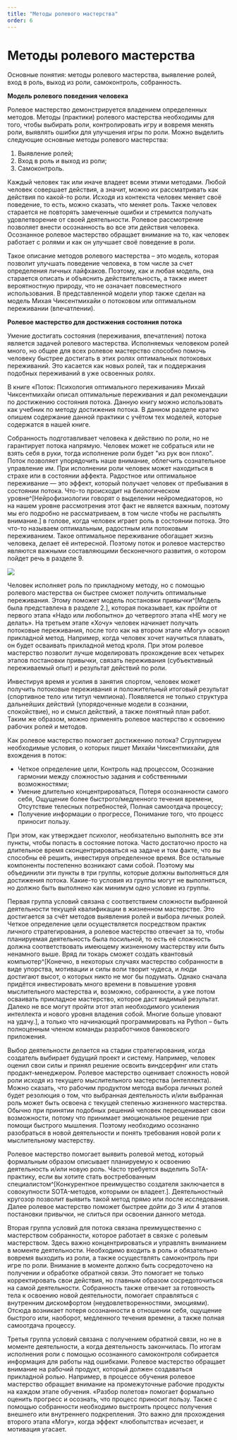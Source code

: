 ```yaml
---
title: "Методы ролевого мастерства"
order: 6
---
```


# Методы ролевого мастерства

Основные понятия: методы ролевого мастерства, выявление ролей, вход в роль, выход из роли, самоконтроль, собранность.

**Модель ролевого поведения человека**

Ролевое мастерство демонстрируется владением определенных методов. Методы (практики) ролевого мастерства необходимы для того, чтобы выбирать роли, контролировать игру и вовремя менять роли, выявлять ошибки для улучшения игры по роли. Можно выделить следующие основные методы ролевого мастерства:

1. Выявление ролей;
2. Вход в роль и выход из роли;
3. Самоконтроль.

Каждый человек так или иначе владеет всеми этими методами. Любой человек совершает действия, а значит, можно их рассматривать как действия по какой-то роли. Исходя из контекста человек меняет своё поведение, то есть, можно сказать, что меняет роль. Также человек старается не повторять замеченные ошибки и стремится получать удовлетворение от своей деятельности. Ролевое рассмотрение позволяет внести осознанность во все эти действия человека. Осознанное ролевое мастерство обращает внимание на то, как человек работает с ролями и как он улучшает своё поведение в роли.

Такое описание методов ролевого мастерства – это модель, которая позволит улучшать поведение человека, в том числе за счет определения личных лайфхаков. Поэтому, как и любая модель, она старается описать и объяснить действительность, а также имеет вероятностную природу, что не означает повсеместного использования. В представленной модели упор также сделан на модель Михая Чиксентмихайи о потоковом или оптимальном переживании (впечатлении).

**Ролевое мастерство для достижения состояния потока**

Умение достигать состояния (переживания, впечатления) потока является задачей ролевого мастерства. Исполняемых человеком ролей много, но общее для всех ролевое мастерство способно помочь человеку быстрее достигать в этих ролях оптимальных потоковых переживаний. Это касается как новых ролей, так и поддержания подобных переживаний в уже освоенных ролях.

В книге «Поток: Психология оптимального переживания» Михай Чиксентмихайи описал оптимальные переживания и дал рекомендации по достижению состояния потока. Данную книгу можно использовать как учебник по методу достижения потока. В данном разделе кратко опишем содержание данной практики с учётом тех моделей, которые содержатся в нашей книге.

Собранность подготавливает человека к действию по роли, но не гарантирует потока напрямую. Человек может не собраться или не взять себя в руки, тогда исполнение роли будет "из рук вон плохо". Поток позволяет упорядочить наше внимание, облегчить сознательное управление им. При исполнении роли человек может находиться в страхе или в состоянии аффекта. Радостное или оптимальное переживание — это эффект, который получает человек от пребывания в состоянии потока. Что-то происходит на биологическом уровне^[Нейрофизиологии говорят о выделении нейромедиаторов, но на нашем уровне рассмотрения этот факт не является важным, поэтому мы его подробно не рассматриваем, в том числе чтобы не распылять внимание.] в голове, когда человек играет роль в состоянии потока. Это что-то называем оптимальным, радостным или потоковым переживанием. Такое оптимальное переживание обогащает жизнь человека, делает её интересной. Поэтому поток и ролевое мастерство являются важными составляющими бесконечного развития, о котором пойдет речь в разделе 9.

![](/ru/personal/systems-self-development/36.png)

Человек исполняет роль по прикладному методу, но с помощью ролевого мастерства он быстрее сможет получить оптимальные переживания. Этому поможет модель постановки привычки^[Модель была представлена в разделе 2.], которая показывает, как пройти от первого этапа «Надо или любопытно» до четвертого этапа «НЕ могу не делать». На третьем этапе «Хочу» человек начинает получать потоковые переживания, после того как на втором этапе «Могу» освоил прикладной метод. Например, когда человек хочет научиться плавать, он будет осваивать прикладной метод кроля. При этом ролевое мастерство позволит лучше моделировать прохождение всех четырех этапов постановки привычки, связать переживания (субъективный переживаемый опыт) и результат действий по роли.

Инвестируя время и усилия в занятия спортом, человек может получить потоковые переживания и положительный итоговый результат (спортивное тело или титул чемпиона). Появляется не только структура дальнейших действий (упорядоченные модели в сознании, спокойствие), но и смысл действий, а также понятный план работ. Таким же образом, можно применять ролевое мастерство к освоению рабочих ролей и методов.

Как ролевое мастерство помогает достижению потока? Сгруппируем необходимые условия, о которых пишет Михайи Чиксентмихайи, для вхождения в поток:

* Четкое определение цели, Контроль над процессом, Осознание гармонии между сложностью задания и собственными возможностями;
* Умение длительно концентрироваться, Потеря осознанности самого себя, Ощущение более быстрого/медленного течения времени, Отсутствие телесных потребностей, Полная самоотдача процессу;
* Получение информации о прогрессе, Понимание того, что процесс приносит пользу.

При этом, как утверждает психолог, необязательно выполнять все эти пункты, чтобы попасть в состояние потока. Часто достаточно просто на длительное время сконцентрироваться на задаче и том факте, что вы способны её решить, инвестируя определенное время. Все остальные компоненты постепенно возникают сами собой. Поэтому мы объединили эти пункты в три группы, которые должны выполняться для достижения потока. Какие-то условия из группы могут не выполняться, но должно быть выполнено как минимум одно условие из группы.

Первая группа условий связана с соответствием сложности выбранной деятельности текущей квалификации в жизненном мастерстве. Это достигается за счёт методов выявления ролей и выбора личных ролей. Четкое определение цели осуществляется посредством практик личного стратегирования, а ролевое мастерство отвечает за то, чтобы планируемая деятельность была посильной, то есть её сложность должна соответствовать имеющему жизненному мастерству или быть ненамного выше. Вряд ли токарь сможет создать квантовый компьютер^[Конечно, в некоторых случаях мастерство собранности в виде упорства, мотивации и силы воли творит чудеса, и люди достигают высот, о которых никто не мог бы подумать. Однако сначала придётся инвестировать много времени в повышение уровня мыслительного мастерства и, возможно, собранности, а уже потом осваивать прикладное мастерство, которое даст видимый результат. Далеко не все могут пройти этот этап необходимого усиления интеллекта и нового уровня владения собой. Многие больше уповают на удачу.], а только что начинающий программировать на Python – быть полноценным членом команды разработчиков банковского приложения.

Выбор деятельности делается на стадии стратегирования, когда создатель выбирает будущий проект и систему. Например, человек оценил свои силы и принял решение освоить виндсерфинг или стать продакт-менеджером. Ролевое мастерство оценивает сложность новой роли исходя из текущего мыслительного мастерства (интеллекта). Можно сказать, что рабочим продуктом метода выбора личных ролей будет резолюция о том, что выбранная деятельность и/или выбранная роль может быть освоена с текущей степенью жизненного мастерства. Обычно при принятии подобных решений человек переоценивает свои возможности, потому что принимает эмоциональное решение при помощи быстрого мышления. Поэтому необходимо осознанно разобраться в новой деятельности и понять требования новой роли к мыслительному мастерству.

Ролевое мастерство помогает выявить ролевой метод, который формальным образом описывает планируемую к освоению деятельность и/или новую роль. Часто требуется выделить SoTA-практику, если вы хотите стать востребованным специалистом^[Конкурентное преимущество создателя заключается в совокупности SOTA-методов, которыми он владеет.]. Деятельностный кругозор позволит выявить такой метод прямо или после исследования. Далее ролевое мастерство поможет быстрее дойти до 3 или 4 этапов постановки привычки, не слиться при освоении данного метода.

Вторая группа условий для потока связана преимущественно с мастерством собранности, которое работает в связке с ролевым мастерством. Здесь важно концентрироваться и управлять вниманием в моменте деятельности. Необходимо входить в роль и обязательно вовремя выходить из роли, а также осуществлять самоконтроль при игре по роли. Внимание в моменте должно быть сосредоточено на получении и обработке обратной связи. Это помогает не только корректировать свои действия, но главным образом сосредоточиться на самой деятельности. Собранность также отвечает за готовность тела к освоению новой деятельности, помогает справляться с внутренним дискомфортом (неудовлетворенностями, эмоциями). Отсюда возникает потеря осознанности в отношении себя, ощущение быстрого или, наоборот, медленного течения времени, а также полная самоотдача процессу.

Третья группа условий связана с получением обратной связи, но не в моменте деятельности, а когда деятельность закончилась. По итогам исполнения роли с помощью осознанного самоконтроля собирается информация для работы над ошибками. Ролевое мастерство обращает внимание на рабочий продукт, который должен создаваться прикладной ролью. Например, в процессе обучения ролевое мастерство обращает внимание на промежуточные рабочие продукты на каждом этапе обучения. «Разбор полетов» помогает формально оценить прогресс и осознать, что процесс приносит пользу. Также с помощью собранности необходимо выстроить процесс получения внешнего или внутреннего подкрепления. Это важно для прохождения второго этапа «Могу», когда эффект «любопытства» исчезает, и мотивация угасает.